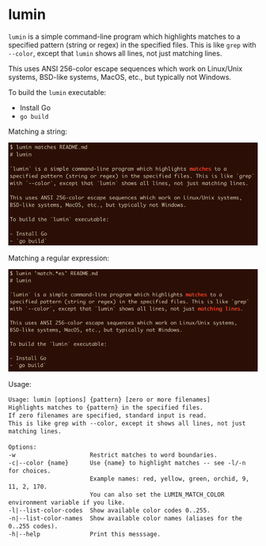 # lumin

`lumin` is a simple command-line program which highlights matches to a
specified pattern (string or regex) in the specified files. This is like `grep`
with `--color`, except that `lumin` shows all lines, not just matching lines.

This uses ANSI 256-color escape sequences which work on Linux/Unix systems,
BSD-like systems, MacOS, etc., but typically not Windows.

To build the `lumin` executable:

- Install Go
- `go build`

Matching a string:

![screenshot1](./pix/screenshot1.png)

Matching a regular expression:

![screenshot2](./pix/screenshot2.png)

Usage:

```
Usage: lumin [options] {pattern} [zero or more filenames]
Highlights matches to {pattern} in the specified files.
If zero filenames are specified, standard input is read.
This is like grep with --color, except it shows all lines, not just
matching lines.

Options:
-w                     Restrict matches to word boundaries.
-c|--color {name}      Use {name} to highlight matches -- see -l/-n for choices.
                       Example names: red, yellow, green, orchid, 9, 11, 2, 170.
                       You can also set the LUMIN_MATCH_COLOR environment variable if you like.
-l|--list-color-codes  Show available color codes 0..255.
-n|--list-color-names  Show available color names (aliases for the 0..255 codes).
-h|--help              Print this messsage.
```
